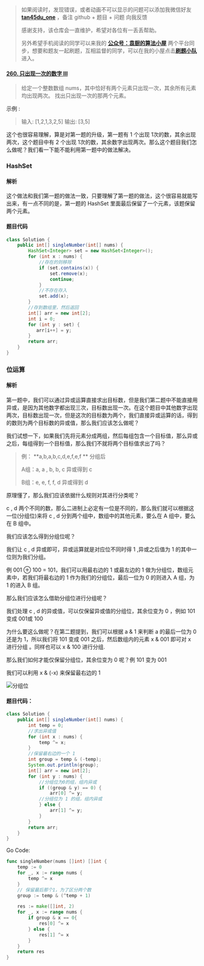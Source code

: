 > 如果阅读时，发现错误，或者动画不可以显示的问题可以添加我微信好友  **[tan45du_one](https://raw.githubusercontent.com/tan45du/tan45du.github.io/master/个人微信.15egrcgqd94w.jpg)** ，备注  github  + 题目 + 问题  向我反馈
>
> 感谢支持，该仓库会一直维护，希望对各位有一丢丢帮助。
>
> 另外希望手机阅读的同学可以来我的 <u>[**公众号：袁厨的算法小屋**](https://raw.githubusercontent.com/tan45du/test/master/微信图片_20210320152235.2pthdebvh1c0.png)</u> 两个平台同步，想要和题友一起刷题，互相监督的同学，可以在我的小屋点击<u>[**刷题小队**](https://raw.githubusercontent.com/tan45du/test/master/微信图片_20210320152235.2pthdebvh1c0.png)</u>进入。 

#### [260. 只出现一次的数字 III](https://leetcode-cn.com/problems/single-number-iii/)

> 给定一个整数数组 nums，其中恰好有两个元素只出现一次，其余所有元素均出现两次。 找出只出现一次的那两个元素。

示例 :

> 输入: [1,2,1,3,2,5]
> 输出: [3,5]

这个也很容易理解，算是对第一题的升级，第一题有 1 个出现 1次的数，其余出现两次，这个题目中有 2 个出现 1次的数，其余数字出现两次。那么这个题目我们怎么做呢？我们看一下能不能利用第一题中的做法解决。

### HashSet

#### 解析

这个做法和我们第一题的做法一致，只要理解了第一题的做法，这个很容易就能写出来，有一点不同的是，第一题的 HashSet 里面最后保留了一个元素，该题保留两个元素。

#### 题目代码

```java
class Solution {
    public int[] singleNumber(int[] nums) {
        HashSet<Integer> set = new HashSet<Integer>();
        for (int x : nums) {
            //存在的则移除
            if (set.contains(x)) {
                set.remove(x);
                continue;
            }
            //不存在存入
            set.add(x);
        }
        //存到数组里，然后返回
        int[] arr = new int[2];
        int i = 0;
        for (int y : set) {
           arr[i++] = y; 
        }
        return arr;
    }
}
```

### 位运算

#### 解析

第一题中，我们可以通过异或运算直接求出目标数，但是我们第二题中不能直接用异或，是因为其他数字都出现三次，目标数出现一次。在这个题目中其他数字出现两次，目标数出现一次，但是这次的目标数为两个，我们直接异或运算的话，得到的数则为两个目标数的异或值，那么我们应该怎么做呢？

我们试想一下，如果我们先将元素分成两组，然后每组包含一个目标值，那么异或之后，每组得到一个目标值，那么我们不就将两个目标值求出了吗？

> 例： **a,b,a,b,c,d,e,f,e,f **      分组后
>
> A组：a, a , b, b, c     异或得到 c
>
> B组：e, e,  f,  f,  d     异或得到 d

原理懂了，那么我们应该依据什么规则对其进行分类呢？

c , d  两个不同的数，那么二进制上必定有一位是不同的，那么我们就可以根据这一位(分组位)来将 c , d 分到两个组中，数组中的其他元素，要么在 A 组中，要么在 B 组中。

我们应该怎么得到分组位呢？

我们让 c , d 异或即可，异或运算就是对应位不同时得 1 ,异或之后值为 1 的其中一位则为我们分组。

例 001 ⊕  100 = 101，我们可以用最右边的 1 或最左边的 1 做为分组位，数组元素中，若我们将最右边的 1 作为我们的分组位，最后一位为 0 的则进入 A 组，为 1 的进入 B 组。

那么我们应该怎么借助分组位进行分组呢？

我们处理 c , d 的异或值，可以仅保留异或值的分组位，其余位变为 0 ，例如 101 变成 001或 100 

为什么要这么做呢？在第二题提到，我们可以根据 a & 1 来判断 a 的最后一位为 0 还是为 1，所以我们将 101 变成 001 之后，然后数组内的元素  x & 001  即可对 x 进行分组 。同样也可以 x & 100 进行分组.

那么我们如何才能仅保留分组位，其余位变为 0 呢？例 101 变为 001

我们可以利用 x & (-x) 来保留最右边的 1  

![分组位](https://cdn.jsdelivr.net/gh/tan45du/tan45du.github.io.photo@master/photo/分组位.25gbi25kv7c0.png)

#### 题目代码：

```java
class Solution {
    public int[] singleNumber(int[] nums) {
        int temp = 0;
        //求出异或值
        for (int x : nums) {
            temp ^= x;
        }
        //保留最右边的一个 1
        int group = temp & (-temp);
        System.out.println(group);
        int[] arr = new int[2];
        for (int y : nums) { 
            //分组位为0的组，组内异或
            if ((group & y) == 0) {
                arr[0] ^= y;
            //分组位为 1 的组，组内异或   
            } else {
                arr[1] ^= y;
            }
        }
        return arr;
    }
}
```

Go Code:

```go
func singleNumber(nums []int) []int {
    temp := 0
    for _, x := range nums {
        temp ^= x
    }
    // 保留最后那个1，为了区分两个数
    group := temp & (^temp + 1)

    res := make([]int, 2)
    for _, x := range nums {
        if group & x == 0{
            res[0] ^= x
        } else {
            res[1] ^= x
        }
    }
    return res
}
```

